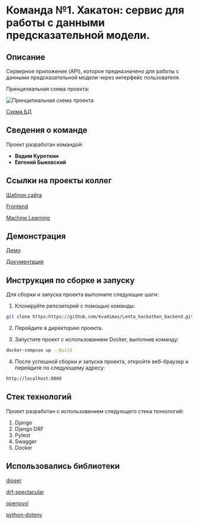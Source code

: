 # Команда №1. Хакатон: сервис для работы с данными предсказательной модели.

## Описание

Серверное приложение (API), которое предназначено для работы с данными предсказательной модели через интерфейс пользователя.

Принципиальная схема проекта:

![Принципиальная схема проекта](https://ltdfoto.ru/images/2023/10/10/Flowchart-Diagram.png "Принципиальная схема проекта.")

[Схема БД](https://dbdiagram.io/d/Lenta-6514af0cffbf5169f0a2a6e1)


## Сведения о команде

Проект разработан командой:

- **Вадим Куроткин**
- **Евгений Быковский**

## Ссылки на проекты коллег

[Шаблон сайта](https://www.figma.com/file/oDb87wsTRHsC8vTtINeoBL/Команда-№1-In-Flames%2C-Хакатон.-Лента?type=design&node-id=143-3273&mode=design&t=XnoAmzIit4khUqGa-0)

[Frontend](https://github.com/Jane-Doe666/lenta)

[Machine Learning](https://github.com/aminaadzhieva/lenta-hackathon-demand-forecasting/)

## Демонстрация

[Демо](http://31.129.111.234/)

[Документация](http://31.129.111.234/api/docs/)

## Инструкция по сборке и запуску

Для сборки и запуска проекта выполните следующие шаги:

1. Клонируйте репозиторий с помощью команды:

```bash
git clone https:https://github.com/kvadimas/Lenta_hackathon_backend.git
```

2. Перейдите в директорию проекта.

3. Запустите проект с использованием Docker, выполнив команду:
```bash
docker-compose up --build
```

4. После успешной сборки и запуска проекта, откройте веб-браузер и перейдите по следующему адресу:
```bash
http://localhost:8000
```

## Стек технологий

Проект разработан с использованием следующего стека технологий:

1. Django
2. Django DRF
3. Pytest
4. Swagger
5. Docker

## Использовались библиотеки

[djoser](https://djoser.readthedocs.io/en/latest/getting_started.html)

[drf-spectacular](https://drf-spectacular.readthedocs.io)

[openpyxl](https://openpyxl.readthedocs.io)

[python-dotenv](https://pypi.org/project/python-dotenv/)
